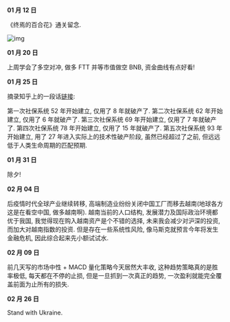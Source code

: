 **01 月 12 日**

《终焉的百合花》通关留念.

![img](/img/diary/2022/ender_lilies.png)

**01 月 20 日**

上周学会了多空对冲, 做多 FTT 并等市值做空 BNB, 资金曲线有点好看!

**01 月 25 日**

摘录知乎上的一段话[链接](https://www.zhihu.com/question/493885817/answer/2186507340):

第一次社保系统 52 年开始建立, 仅用了 8 年就破产了. 第二次社保系统 62 年开始建立, 仅用了 6 年就破产了. 第三次社保系统 69 年开始建立, 仅用了 7 年就破产了. 第四次社保系统 78 年开始建立, 仅用了 15 年就破产了. 第五次社保系统 93 年开始建立, 用了 27 年进入实际上的技术性破产阶段, 虽然已经超过了之前, 但远远低于人类生命周期的匹配预期.

**01 月 31 日**

除夕!

**02 月 04 日**

后疫情时代全球产业继续转移, 高端制造业纷纷关闭中国工厂而移去越南(地球各方这是在看空中国, 做多越南啊). 越南当前的人口结构, 发展潜力及国际政治环境都优于我国, 我觉得现在购入越南资产是个不错的选择, 未来我会减少对沪深的投资, 而加大对越南指数的投资. 但是存在一些系统性风险, 像马斯克就预言今年将发生金融危机, 因此综合起来先小额试试水.

**02 月 09 日**

前几天写的市场中性 + MACD 量化策略今天居然大丰收, 这种趋势策略真的是胜率极低, 每天都在不停的止损, 但是一旦抓到一次真正的趋势, 一次盈利就能完全覆盖前面为止所有的损失.

**02 月 26 日**

Stand with Ukraine.

